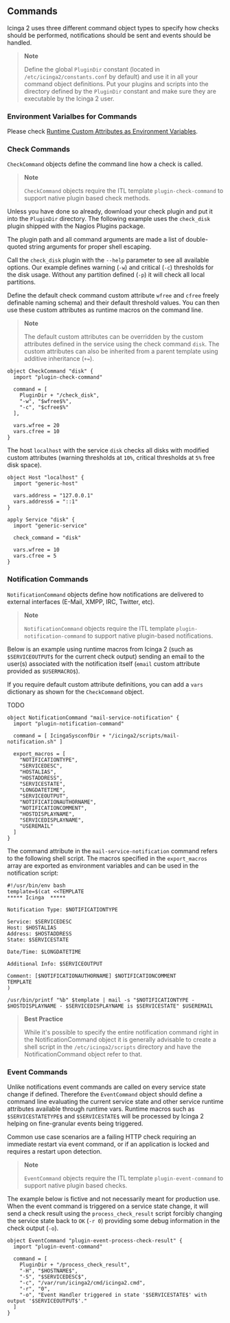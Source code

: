 ## <a id="commands"></a> Commands

Icinga 2 uses three different command object types to specify how
checks should be performed, notifications should be sent and
events should be handled.

> **Note**
>
> Define the global `PluginDir` constant (located in
> `/etc/icinga2/constants.conf` by default) and use
> it in all your command object definitions.
> Put your plugins and scripts into the directory defined by the `PluginDir` constant
> and make sure they are executable by the Icinga 2 user.

### <a id="command-environment-variables"></a> Environment Varialbes for Commands

Please check [Runtime Custom Attributes as Environment Variables](#runtime-custom-attribute-env-vars).

### <a id="check-commands"></a> Check Commands

`CheckCommand` objects define the command line how a check is called.

> **Note**
>
> `CheckCommand` objects require the ITL template `plugin-check-command`
> to support native plugin based check methods.

Unless you have done so already, download your check plugin and put it
into the `PluginDir` directory. The following example uses the
`check_disk` plugin shipped with the Nagios Plugins package.

The plugin path and all command arguments are made a list of
double-quoted string arguments for proper shell escaping.

Call the `check_disk` plugin with the `--help` parameter to see
all available options. Our example defines warning (`-w`) and
critical (`-c`) thresholds for the disk usage. Without any
partition defined (`-p`) it will check all local partitions.

Define the default check command custom attribute `wfree` and `cfree` freely
definable naming schema) and their default threshold values. You can
then use these custom attributes as runtime macros on the command line.

> **Note**
>
> The default custom attributes can be overridden by the custom attributes
> defined in the service using the check command `disk`. The custom attributes
> can also be inherited from a parent template using additive inheritance (`+=`).

    object CheckCommand "disk" {
      import "plugin-check-command"

      command = [
        PluginDir + "/check_disk",
        "-w", "$wfree$%",
        "-c", "$cfree$%"
      ],

      vars.wfree = 20
      vars.cfree = 10
    }

The host `localhost` with the service `disk` checks all disks with modified
custom attributes (warning thresholds at `10%`, critical thresholds at `5%`
free disk space).

    object Host "localhost" {
      import "generic-host"
  
      vars.address = "127.0.0.1"
      vars.address6 = "::1"
    }

    apply Service "disk" {
      import "generic-service"
 
      check_command = "disk"
      
      vars.wfree = 10
      vars.cfree = 5
    }
    

### <a id="notification-commands"></a> Notification Commands

`NotificationCommand` objects define how notifications are delivered to external
interfaces (E-Mail, XMPP, IRC, Twitter, etc).

> **Note**
>
> `NotificationCommand` objects require the ITL template `plugin-notification-command`
> to support native plugin-based notifications.

Below is an example using runtime macros from Icinga 2 (such as `$SERVICEOUTPUT$` for
the current check output) sending an email to the user(s) associated with the
notification itself (`email` custom attribute provided as `$USERMACRO$`).

If you require default custom attribute definitions, you can add a `vars` dictionary
as shown for the `CheckCommand` object.

TODO

    object NotificationCommand "mail-service-notification" {
      import "plugin-notification-command"

      command = [ IcingaSysconfDir + "/icinga2/scripts/mail-notification.sh" ]

      export_macros = [
        "NOTIFICATIONTYPE",
        "SERVICEDESC",
        "HOSTALIAS",
        "HOSTADDRESS",
        "SERVICESTATE",
        "LONGDATETIME",
        "SERVICEOUTPUT",
        "NOTIFICATIONAUTHORNAME",
        "NOTIFICATIONCOMMENT",
        "HOSTDISPLAYNAME",
        "SERVICEDISPLAYNAME",
        "USEREMAIL"
      ]
    }

The command attribute in the `mail-service-notification` command refers to the following
shell script. The macros specified in the `export_macros` array are exported
as environment variables and can be used in the notification script:

    #!/usr/bin/env bash
    template=$(cat <<TEMPLATE
    ***** Icinga  *****

    Notification Type: $NOTIFICATIONTYPE

    Service: $SERVICEDESC
    Host: $HOSTALIAS
    Address: $HOSTADDRESS
    State: $SERVICESTATE

    Date/Time: $LONGDATETIME

    Additional Info: $SERVICEOUTPUT

    Comment: [$NOTIFICATIONAUTHORNAME] $NOTIFICATIONCOMMENT
    TEMPLATE
    )

    /usr/bin/printf "%b" $template | mail -s "$NOTIFICATIONTYPE - $HOSTDISPLAYNAME - $SERVICEDISPLAYNAME is $SERVICESTATE" $USEREMAIL

> **Best Practice**
>
> While it's possible to specify the entire notification command right
> in the NotificationCommand object it is generally advisable to create a
> shell script in the `/etc/icinga2/scripts` directory and have the
> NotificationCommand object refer to that.

### <a id="event-commands"></a> Event Commands

Unlike notifications event commands are called on every service state change
if defined. Therefore the `EventCommand` object should define a command line
evaluating the current service state and other service runtime attributes
available through runtime vars. Runtime macros such as `$SERVICESTATETYPE$`
and `$SERVICESTATE$` will be processed by Icinga 2 helping on fine-granular
events being triggered.

Common use case scenarios are a failing HTTP check requiring an immediate
restart via event command, or if an application is locked and requires
a restart upon detection.

> **Note**
>
> `EventCommand` objects require the ITL template `plugin-event-command`
> to support native plugin based checks.

The example below is fictive and not necessarily meant for production use.
When the event command is triggered on a service state change, it will
send a check result using the `process_check_result` script forcibly
changing the service state back to `OK` (`-r 0`) providing some debug
information in the check output (`-o`).

    object EventCommand "plugin-event-process-check-result" {
      import "plugin-event-command"

      command = [ 
        PluginDir + "/process_check_result",
        "-H", "$HOSTNAME$",
        "-S", "$SERVICEDESC$",
        "-c", "/var/run/icinga2/cmd/icinga2.cmd",
        "-r", "0",
        "-o", "Event Handler triggered in state '$SERVICESTATE$' with output '$SERVICEOUTPUT$'."
      ]       
    }
